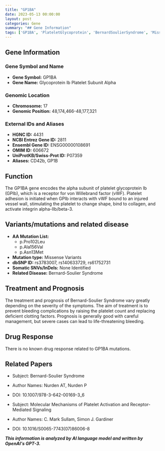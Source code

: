 ```yaml
---
title: "GP1BA"
date: 2023-05-13 00:00:00
layout: post
categories: Gene
summary: "## Gene Information"
tags: ['GP1BA', 'PlateletGlycoprotein', 'BernardSoulierSyndrome', 'MissenseVariants', 'PlateletActivation', 'vonWillebrandFactor', 'BleedingComplications', 'PlateletReceptor']
---
```


## Gene Information

### Gene Symbol and Name 
- **Gene Symbol:** GP1BA
- **Gene Name:** Glycoprotein Ib Platelet Subunit Alpha

### Genomic Location
- **Chromosome:** 17
- **Genomic Position:** 48,174,466-48,177,321

### External IDs and Aliases
- **HGNC ID:** 4431
- **NCBI Entrez Gene ID:** 2811
- **Ensembl Gene ID:** ENSG00000108691
- **OMIM ID:** 606672
- **UniProtKB/Swiss-Prot ID:** P07359
- **Aliases:** CD42b, GP1B


## Function
The GP1BA gene encodes the alpha subunit of platelet glycoprotein Ib (GPIb), which is a receptor for von Willebrand factor (vWF). Platelet adhesion is initiated when GPIb interacts with vWF bound to an injured vessel wall, stimulating the platelet to change shape, bind to collagen, and activate integrin alpha-IIb/beta-3. 

## Variants/mutations and related disease
- **AA Mutation List:** 
   - p.Pro102Leu
   - p.Ala156Val
   - p.Asn13Met
- **Mutation type:** Missense Variants 
- **dbSNP ID:** rs3783007, rs140633729, rs61752731
- **Somatic SNVs/InDels:** None Identified
- **Related Disease:** Bernard-Soulier Syndrome

## Treatment and Prognosis
The treatment and prognosis of Bernard-Soulier Syndrome vary greatly depending on the severity of the symptoms. The aim of treatment is to prevent bleeding complications by raising the platelet count and replacing deficient clotting factors. Prognosis is generally good with careful management, but severe cases can lead to life-threatening bleeding.

## Drug Response
There is no known drug response related to GP1BA mutations.

## Related Papers
- Subject: Bernard-Soulier Syndrome
- Author Names: Nurden AT, Nurden P
- DOI: 10.1007/978-3-642-00169-3_6

- Subject: Molecular Mechanisms of Platelet Activation and Receptor-Mediated Signaling
- Author Names: C. Mark Sullam, Simon J. Gardiner
- DOI: 10.1016/S0065-7743(07)86006-8

**_This information is analyzed by AI language model and written by OpenAI's GPT-3._**